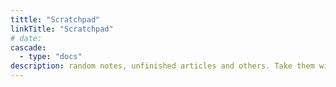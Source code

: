 ```yaml
---
tittle: "Scratchpad"
linkTitle: "Scratchpad"
# date: 
cascade:
  - type: "docs"
description: random notes, unfinished articles and others. Take them with a grain of salt.
---
```

